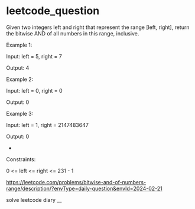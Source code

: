 # leetcode_question


Given two integers left and right that represent the range [left, right], return the bitwise AND of all numbers in this range, inclusive.

 

Example 1:

Input: left = 5, right = 7

Output: 4

Example 2:


Input: left = 0, right = 0

Output: 0

Example 3:

Input: left = 1, right = 2147483647

Output: 0


-




 

Constraints:

0 <= left <= right <= 231 - 1

https://leetcode.com/problems/bitwise-and-of-numbers-range/description/?envType=daily-question&envId=2024-02-21



solve leetcode diary
__
